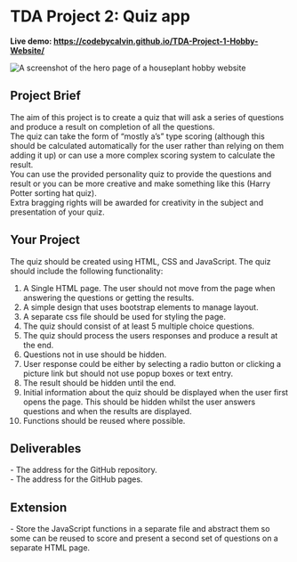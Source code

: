 # TDA Project 2: Quiz app

**Live demo: https://codebycalvin.github.io/TDA-Project-1-Hobby-Website/**

![A screenshot of the hero page of a houseplant hobby website](--)    

<h2>Project Brief</h2>

The aim of this project is to create a quiz that will ask a series of questions and produce a result on completion of all the questions.
<br>The quiz can take the form of “mostly a’s” type scoring (although this should be calculated automatically for the user rather than relying on them adding it up) or can use a more complex scoring system to calculate the result.
<br>You can use the provided personality quiz to provide the questions and result or you can be more creative and make something like this (Harry Potter sorting hat quiz).
<br>Extra bragging rights will be awarded for creativity in the subject and presentation of your quiz.

<h2>Your Project</h2>

The quiz should be created using HTML, CSS and JavaScript. The quiz should include the following functionality:

1. A Single HTML page. The user should not move from the page when answering the questions or getting the results.
2. A simple design that uses bootstrap elements to manage layout.
3. A separate css file should be used for styling the page.
4. The quiz should consist of at least 5 multiple choice questions.
5. The quiz should process the users responses and produce a result at the end.
6. Questions not in use should be hidden.
7. User response could be either by selecting a radio button or clicking a picture link but should not use popup boxes or text entry.
8. The result should be hidden until the end.
9. Initial information about the quiz should be displayed when the user first opens the page. This should be hidden whilst the user answers questions and when the results are displayed.
10. Functions should be reused where possible.

<h2>Deliverables</h2>
- The address for the GitHub repository. 
<br> - The address for the GitHub pages.

<h2>Extension</h2>
- Store the JavaScript functions in a separate file and abstract them so some can be reused to score and present a second set of questions on a separate HTML page.
